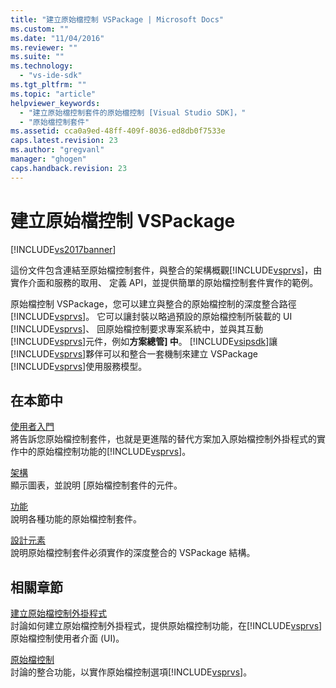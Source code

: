```yaml
---
title: "建立原始檔控制 VSPackage | Microsoft Docs"
ms.custom: ""
ms.date: "11/04/2016"
ms.reviewer: ""
ms.suite: ""
ms.technology: 
  - "vs-ide-sdk"
ms.tgt_pltfrm: ""
ms.topic: "article"
helpviewer_keywords: 
  - "建立原始檔控制套件的原始檔控制 [Visual Studio SDK]，"
  - "原始檔控制套件"
ms.assetid: cca0a9ed-48ff-409f-8036-ed8db0f7533e
caps.latest.revision: 23
ms.author: "gregvanl"
manager: "ghogen"
caps.handback.revision: 23
---
```

# 建立原始檔控制 VSPackage
[!INCLUDE[vs2017banner](../../code-quality/includes/vs2017banner.md)]

這份文件包含連結至原始檔控制套件，與整合的架構概觀[!INCLUDE[vsprvs](../../code-quality/includes/vsprvs_md.md)]，由實作介面和服務的取用、 定義 API，並提供簡單的原始檔控制套件實作的範例。  
  
 原始檔控制 VSPackage，您可以建立與整合的原始檔控制的深度整合路徑[!INCLUDE[vsprvs](../../code-quality/includes/vsprvs_md.md)]。  它可以讓封裝以略過預設的原始檔控制所裝載的 UI [!INCLUDE[vsprvs](../../code-quality/includes/vsprvs_md.md)]、 回原始檔控制要求專案系統中，並與其互動[!INCLUDE[vsprvs](../../code-quality/includes/vsprvs_md.md)]元件，例如**方案總管\] 中**。  [!INCLUDE[vsipsdk](../../extensibility/includes/vsipsdk_md.md)]讓[!INCLUDE[vsprvs](../../code-quality/includes/vsprvs_md.md)]夥伴可以和整合一套機制來建立 VSPackage [!INCLUDE[vsprvs](../../code-quality/includes/vsprvs_md.md)]使用服務模型。  
  
## 在本節中  
 [使用者入門](../../extensibility/internals/getting-started-with-source-control-vspackages.md)  
 將告訴您原始檔控制套件，也就是更進階的替代方案加入原始檔控制外掛程式的實作中的原始檔控制功能的[!INCLUDE[vsprvs](../../code-quality/includes/vsprvs_md.md)]。  
  
 [架構](../../extensibility/internals/source-control-vspackage-architecture.md)  
 顯示圖表，並說明 \[原始檔控制套件的元件。  
  
 [功能](../../extensibility/internals/source-control-vspackage-features.md)  
 說明各種功能的原始檔控制套件。  
  
 [設計元素](../../extensibility/internals/source-control-vspackage-design-elements.md)  
 說明原始檔控制套件必須實作的深度整合的 VSPackage 結構。  
  
## 相關章節  
 [建立原始檔控制外掛程式](../../extensibility/internals/creating-a-source-control-plug-in.md)  
 討論如何建立原始檔控制外掛程式，提供原始檔控制功能，在[!INCLUDE[vsprvs](../../code-quality/includes/vsprvs_md.md)]原始檔控制使用者介面 \(UI\)。  
  
 [原始檔控制](../../extensibility/internals/source-control.md)  
 討論的整合功能，以實作原始檔控制選項[!INCLUDE[vsprvs](../../code-quality/includes/vsprvs_md.md)]。